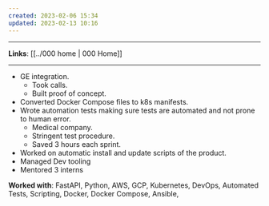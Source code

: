 ```yaml
---
created: 2023-02-06 15:34
updated: 2023-02-13 10:16
---
```

---
**Links**: [[../000 home | 000 Home]]

---
- GE integration.
	- Took calls.
	- Built proof of concept.
- Converted Docker Compose files to k8s manifests.
- Wrote automation tests making sure tests are automated and not prone to human error.
	- Medical company.
	- Stringent test procedure.
	- Saved 3 hours each sprint. 
- Worked on automatic install and update scripts of the product.
- Managed Dev tooling
- Mentored 3 interns

**Worked with**: FastAPI, Python, AWS, GCP, Kubernetes, DevOps, Automated Tests, Scripting, Docker, Docker Compose, Ansible, 